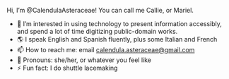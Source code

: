 Hi, I’m @CalendulaAsteraceae! You can call me Callie, or Mariel.
- 👀 I’m interested in using technology to present information accessibly, and spend a lot of time digitizing public-domain works.
- 🌎 I speak English and Spanish fluently, plus some Italian and French
- 📫 How to reach me: email calendula.asteraceae@gmail.com
- 💬 Pronouns: she/her, or whatever you feel like
- ⚡ Fun fact: I do shuttle lacemaking

<!---
CalendulaAsteraceae/CalendulaAsteraceae is a ✨ special ✨ repository because its `README.md` (this file) appears on your GitHub profile.
You can click the Preview link to take a look at your changes.
--->
